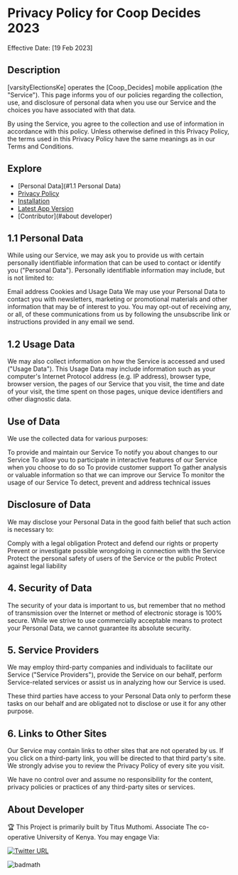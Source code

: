 # Privacy Policy for Coop Decides 2023
Effective Date: [19 Feb 2023]

## Description

[varsityElectionsKe]  operates the [Coop_Decides] mobile application (the "Service"). This page informs you of our policies regarding the collection, use, and disclosure of personal data when you use our Service and the choices you have associated with that data.

By using the Service, you agree to the collection and use of information in accordance with this policy. Unless otherwise defined in this Privacy Policy, the terms used in this Privacy Policy have the same meanings as in our Terms and Conditions.

## Explore


- [Personal Data](#1.1 Personal Data)
- [Privacy Policy](#usage)
- [Installation](/install-version1)
- [Latest App Version](/latestApp)
- [Contributor](#about developer)

## 1.1 Personal Data

While using our Service, we may ask you to provide us with certain personally identifiable information that can be used to contact or identify you ("Personal Data"). Personally identifiable information may include, but is not limited to:

Email address
Cookies and Usage Data
We may use your Personal Data to contact you with newsletters, marketing or promotional materials and other information that may be of interest to you. You may opt-out of receiving any, or all, of these communications from us by following the unsubscribe link or instructions provided in any email we send.

## 1.2 Usage Data

We may also collect information on how the Service is accessed and used ("Usage Data"). This Usage Data may include information such as your computer's Internet Protocol address (e.g. IP address), browser type, browser version, the pages of our Service that you visit, the time and date of your visit, the time spent on those pages, unique device identifiers and other diagnostic data.



## Use of Data

We use the collected data for various purposes:

To provide and maintain our Service
To notify you about changes to our Service
To allow you to participate in interactive features of our Service when you choose to do so
To provide customer support
To gather analysis or valuable information so that we can improve our Service
To monitor the usage of our Service
To detect, prevent and address technical issues

## Disclosure of Data

We may disclose your Personal Data in the good faith belief that such action is necessary to:

Comply with a legal obligation
Protect and defend our rights or property
Prevent or investigate possible wrongdoing in connection with the Service
Protect the personal safety of users of the Service or the public
Protect against legal liability

## 4. Security of Data
The security of your data is important to us, but remember that no method of transmission over the Internet or method of electronic storage is 100% secure. While we strive to use commercially acceptable means to protect your Personal Data, we cannot guarantee its absolute security.

## 5. Service Providers
We may employ third-party companies and individuals to facilitate our Service ("Service Providers"), provide the Service on our behalf, perform Service-related services or assist us in analyzing how our Service is used.

These third parties have access to your Personal Data only to perform these tasks on our behalf and are obligated not to disclose or use it for any other purpose.

## 6. Links to Other Sites
Our Service may contain links to other sites that are not operated by us. If you click on a third-party link, you will be directed to that third party's site. We strongly advise you to review the Privacy Policy of every site you visit.

We have no control over and assume no responsibility for the content, privacy policies or practices of any third-party sites or services.




## About Developer
🏆 This Project is primarily built by Titus Muthomi. Associate The co-operative University of Kenya.
You may engage Via:

[![Twitter URL](https://img.shields.io/twitter/url/https/twitter.com/bukotsunikki.svg?style=social&label=Follow%20%40TitusMuthomi)](https://twitter.com/titusmuthomi)


![badmath](https://img.shields.io/github/languages/top/lernantino/badmath)








